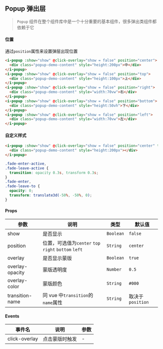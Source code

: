 ## Popup 弹出层

> `Popup` 组件在整个组件库中是一个十分重要的基本组件，很多弹出类组件都依赖于它

#### 位置

通过`position`属性来设置弹层出现位置

```html
<i-popup :show="show" @click-overlay="show = false" position="center">
  <div class="popup-demo-content" style="height:200px">中</div>
</i-popup>
<i-popup :show="show" @click-overlay="show = false" position="top">
  <div class="popup-demo-content" style="height:100px">上</div>
</i-popup>
<i-popup :show="show" @click-overlay="show = false" position="right">
  <div class="popup-demo-content" style="width:70vw">右</div>
</i-popup>
<i-popup :show="show" @click-overlay="show = false" position="bottom">
  <div class="popup-demo-content" style="height:50vh">下</div>
</i-popup>
<i-popup :show="show" @click-overlay="show = false" position="left">
  <div class="popup-demo-content" style="width:70vw">左</div>
</i-popup>
```

#### 自定义样式

```html
<i-popup :show="show" @click-overlay="show = false" position="center" transition-name="fade" :overlay-opacity="0.85" overlay-color="#fff">
  <div class="popup-demo-content" style="height:200px"></div>
</i-popup>
```

```css
.fade-enter-active,
.fade-leave-active {
  transition: opacity 0.3s, transform 0.3s;
}
.fade-enter,
.fade-leave-to {
  opacity: 0;
  transform: translate3d(-50%, -50%, 0);
}
```

#### Props

| 参数 | 说明 | 类型 | 默认值 |
|------|------|------|------|
| show | 是否显示 | `Boolean` | `false` |
| position | 位置，可选值为`center` `top` `right` `bottom` `left` | `String` | `center` |
| overlay | 是否显示蒙版 | `Boolean` | `true` |
| overlay-opacity | 蒙版透明度 | `Number` | `0.5` |
| overlay-color | 蒙版颜色 | `String` | `#000` |
| transition-name | 同 vue 中`transition`的`name`属性 | `String` | 取决于`position` |

#### Events

| 事件名 | 说明 | 参数 |
|------|------|------|
| click-overlay | 点击蒙版时触发 | - |
